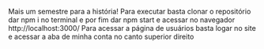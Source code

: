 Mais um semestre para a história!
Para executar basta clonar o repositório
dar npm i no terminal
e por fim dar npm start e acessar no navegador http://localhost:3000/
Para acessar a página de usuários basta logar no site e acessar a aba de minha conta no canto superior direito
